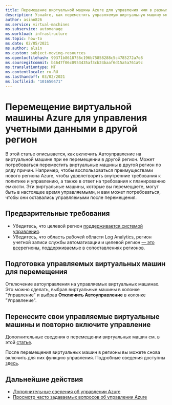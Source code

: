 ```yaml
---
title: Перемещение виртуальной машины Azure для управления ими в разных регионах
description: Узнайте, как переместить управляемую виртуальную машину между регионами.
author: asinn826
ms.service: virtual-machines
ms.subservice: automanage
ms.workload: infrastructure
ms.topic: how-to
ms.date: 02/05/2021
ms.author: alsin
ms.custom: subject-moving-resources
ms.openlocfilehash: 99371b8618756c196b75858288c5c4785272a7e8
ms.sourcegitcommit: b4647f06c0953435af3cb24baaf6d15a5a761a9c
ms.translationtype: MT
ms.contentlocale: ru-RU
ms.lasthandoff: 03/02/2021
ms.locfileid: "101650471"
---
```

# <a name="move-an-azure-automanage-virtual-machine-to-a-different-region"></a>Перемещение виртуальной машины Azure для управления учетными данными в другой регион
В этой статье описывается, как включить Автоуправление на виртуальной машине при ее перемещении в другой регион. Может потребоваться переместить виртуальные машины в другой регион по ряду причин. Например, чтобы воспользоваться преимуществами нового региона Azure, чтобы удовлетворить внутренние требования к политике и управлению, а также в ответ на требования к планированию емкости. Эти виртуальные машины, которые вы перемещаете, могут быть в настоящее время управляемыми, и вам может потребоваться, чтобы они оставались управляемыми после перемещения.

## <a name="prerequisites"></a>Предварительные требования
* Убедитесь, что целевой регион [поддерживается системой управления](./automanage-virtual-machines.md#prerequisites).
* Убедитесь, что область рабочей области Log Analytics, регион учетной записи службы автоматизации и целевой регион [— это все](../automation/how-to/region-mappings.md)регионы, поддерживаемые в сопоставлениях регионов.

## <a name="prepare-your-automanaged-vms-for-moving"></a>Подготовка управляемых виртуальных машин для перемещения
Отключение автоуправления на управляемых виртуальных машинах. Это можно сделать, выбрав виртуальные машины в колонке "Управление" и выбрав **Отключить Автоуправление** в колонке "Управление".

## <a name="move-your-automanaged-vms-and-re-enable-automanage"></a>Перенесите свои управляемые виртуальные машины и повторно включите управление
Дополнительные сведения о перемещении виртуальных машин см. в этой [статье](../resource-mover/tutorial-move-region-virtual-machines.md).

После перемещения виртуальных машин в регионы вы можете снова включить для них функцию управления. Подробные сведения доступны [здесь](./automanage-virtual-machines.md#enabling-automanage-for-vms-in-azure-portal).

## <a name="next-steps"></a>Дальнейшие действия
* [Дополнительные сведения об управлении Azure](./automanage-virtual-machines.md)
* [Просмотр часто задаваемых вопросов об управлении Azure](./faq.md)